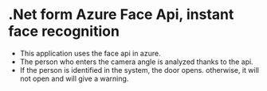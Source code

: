 # .Net form Azure Face Api, instant face recognition

- This application uses the face api in azure.
- The person who enters the camera angle is analyzed thanks to the api.
- If the person is identified in the system, the door opens. otherwise, it will not open and will give a warning.
